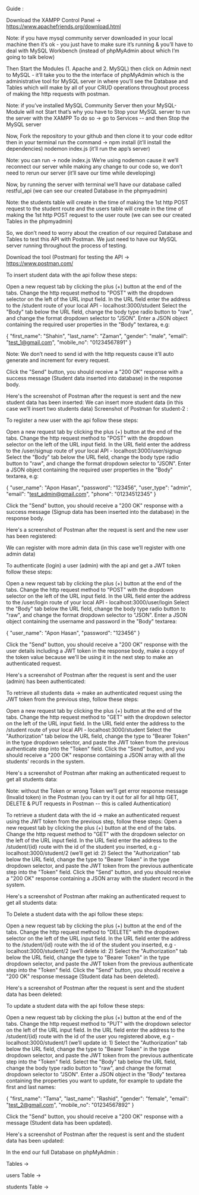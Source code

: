 Guide :

Download the XAMPP Control Panel → 
https://www.apachefriends.org/download.html

Note: if you have mysql community server downloaded in your local machine then it’s ok - you just have to make sure it’s running & you’ll have to deal with MySQL Workbench (instead of phpMyAdmin about which I’m going to talk below)

Then Start the Modules (1. Apache and 2. MySQL) then click on Admin next to MySQL - it’ll take you to the the interface of phpMyAdmin which is the administrative tool for MySQL server in where you’ll see the Database and Tables which will make by all of your CRUD operations throughout process of making the http requests with postman.

Note: if you’ve installed MySQL Community Server then your MySQL-Module will not Start that’s why you have to Stop your MySQL server to run the server with the XAMPP
To do so → go to Services -- and then Stop the MySQL server

Now, Fork the repository to your github and then clone it to your code editor then in your terminal run the command → 
			npm install			(it’ll install the dependencies)
nodemon index.js 	(it’ll run the app’s server)

Note: you can run → 
node index.js 
We’re using nodemon cause it we’ll reconnect our server while making any change to our code so, we don’t need to rerun our server (it’ll save our time while developing)

Now, by running the server with terminal we’ll have our database called restful_api (we can see our created Database in the phpmyadmin)

Note: the students table will create in the time of making the 1st http POST request to the student route and the users table will create in the time of making the 1st http POST request to the user route (we can see our created Tables in the phpmyadmin)

So, we don’t need to worry about the creation of our required Database and Tables to test this API with Postman. We just need to have our MySQL server running throughout the process of testing.


Download the tool (Postman) for testing the API → 
https://www.postman.com/


To insert student data with the api follow these steps:

Open a new request tab by clicking the plus (+) button at the end of the tabs.
Change the http request method to "POST" with the dropdown selector on the left of the URL input field.
In the URL field enter the address to the /student route of your local API - localhost:3000/student
Select the "Body" tab below the URL field, change the body type radio button to "raw", and change the format dropdown selector to "JSON".
Enter a JSON object containing the required user properties in the "Body" textarea, e.g:

{
    "first_name": "Shahin",
    "last_name": "Zaman",
    "gender": "male",
    "email": "test_1@gmail.com",
    "mobile_no": "01234567891"
}
	
Note: We don’t need to send id with the http requests cause it’ll auto generate and increment for every request.

Click the "Send" button, you should receive a "200 OK" response with a success message (Student data inserted into database) in the response body.

Here's the screenshot of Postman after the request is sent and the new student data has been inserted:
We can insert more student data (in this case we’ll insert two students data)
Screenshot of Postman for student-2 :



To register a new user with the api follow these steps:

Open a new request tab by clicking the plus (+) button at the end of the tabs.
Change the http request method to "POST" with the dropdown selector on the left of the URL input field.
In the URL field enter the address to the /user/signup route of your local API - localhost:3000/user/signup
Select the "Body" tab below the URL field, change the body type radio button to "raw", and change the format dropdown selector to "JSON".
Enter a JSON object containing the required user properties in the "Body" textarea, e.g:
 
{
    "user_name": "Apon Hasan",
    "password": "123456",
    "user_type": "admin",
    "email": "test_admin@gmail.com", 
    "phone": "01234512345"
}

Click the "Send" button, you should receive a "200 OK" response with a success message (Signup data has been inserted into the database) in the response body.

Here's a screenshot of Postman after the request is sent and the new user has been registered:

We can register with more admin data (in this case we’ll register with one admin data)


To authenticate (login) a user (admin) with the api and get a JWT token follow these steps:

Open a new request tab by clicking the plus (+) button at the end of the tabs.
Change the http request method to "POST" with the dropdown selector on the left of the URL input field.
In the URL field enter the address to the /user/login route of your local API - localhost:3000/user/login
Select the "Body" tab below the URL field, change the body type radio button to "raw", and change the format dropdown selector to "JSON".
Enter a JSON object containing the username and password in the "Body" textarea:

{
    "user_name": "Apon Hasan",
    "password": "123456"
}

Click the "Send" button, you should receive a "200 OK" response with the user details including a JWT token in the response body, make a copy of the token value because we'll be using it in the next step to make an authenticated request.

Here's a screenshot of Postman after the request is sent and the user (admin) has been authenticated:



To retrieve all students data →  make an authenticated request using the JWT token from the previous step, follow these steps:

Open a new request tab by clicking the plus (+) button at the end of the tabs.
Change the http request method to "GET" with the dropdown selector on the left of the URL input field.
In the URL field enter the address to the /student route of your local API - localhost:3000/student
Select the "Authorization" tab below the URL field, change the type to "Bearer Token" in the type dropdown selector, and paste the JWT token from the previous authenticate step into the "Token" field.
Click the "Send" button, and you should receive a "200 OK" response containing a JSON array with all the students' records in the system.

Here's a screenshot of Postman after making an authenticated request to get all students data:

Note: without the Token or wrong Token we’ll get error response message (Invalid token) in the Postman (you can try it out for all for all http GET, DELETE & PUT requests in Postman -- this is called Authentication)


To retrieve a student data with the id →  make an authenticated request using the JWT token from the previous step, follow these steps:
Open a new request tab by clicking the plus (+) button at the end of the tabs.
Change the http request method to "GET" with the dropdown selector on the left of the URL input field.
In the URL field enter the address to the /student/{id} route with the id of the student you inserted, e.g - localhost:3000/student/2 (we’ll get id: 2)
Select the "Authorization" tab below the URL field, change the type to "Bearer Token" in the type dropdown selector, and paste the JWT token from the previous authenticate step into the "Token" field.
Click the "Send" button, and you should receive a "200 OK" response containing a JSON array with the student record in the system.

Here's a screenshot of Postman after making an authenticated request to get all students data:



To Delete a student data with the api follow these steps:

Open a new request tab by clicking the plus (+) button at the end of the tabs.
Change the http request method to "DELETE" with the dropdown selector on the left of the URL input field.
In the URL field enter the address to the /student/{id} route with the id of the student you inserted, e.g - localhost:3000/student/2 (we’ll delete id: 2)
Select the "Authorization" tab below the URL field, change the type to "Bearer Token" in the type dropdown selector, and paste the JWT token from the previous authenticate step into the "Token" field.
Click the "Send" button, you should receive a "200 OK" response message (Student data has been deleted).

Here's a screenshot of Postman after the request is sent and the student data has been deleted:



To update a student data with the api follow these steps:

Open a new request tab by clicking the plus (+) button at the end of the tabs.
Change the http request method to "PUT" with the dropdown selector on the left of the URL input field.
In the URL field enter the address to the /student/{id} route with the id of the user you registered above, e.g - localhost:3000/student/1 (we’ll update id: 1)
Select the "Authorization" tab below the URL field, change the type to "Bearer Token" in the type dropdown selector, and paste the JWT token from the previous authenticate step into the "Token" field.
Select the "Body" tab below the URL field, change the body type radio button to "raw", and change the format dropdown selector to "JSON".
Enter a JSON object in the "Body" textarea containing the properties you want to update, for example to update the first and last names:

{
    "first_name": "Tama",
    "last_name": "Rashid",
    "gender": "female",
    "email": "test_2@gmail.com",
    "mobile_no": "01234567892"
}

Click the "Send" button, you should receive a "200 OK" response with a message (Student data has been updated).

Here's a screenshot of Postman after the request is sent and the student data has been updated:





In the end our full Database on phpMyAdmin :

Tables → 


users Table → 


students Table → 


